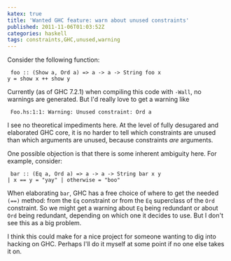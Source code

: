 ```yaml
---
katex: true
title: 'Wanted GHC feature: warn about unused constraints'
published: 2011-11-06T01:03:52Z
categories: haskell
tags: constraints,GHC,unused,warning
---
```


Consider the following function:

<code><pre>
foo :: (Show a, Ord a) =&gt; a -&gt; a -&gt; String
foo x y = show x ++ show y
</pre></code>

Currently (as of GHC 7.2.1) when compiling this code with <code>-Wall</code>, no warnings are generated.  But I'd really love to get a warning like

<code><pre>
Foo.hs:1:1: Warning: Unused constraint: Ord a
</pre></code>

I see no theoretical impediments here.  At the level of fully desugared and elaborated GHC core, it is no harder to tell which constraints are unused than which arguments are unused, because constraints <i>are</i> arguments.

One possible objection is that there is some inherent ambiguity here.  For example, consider:

<code><pre>
bar :: (Eq a, Ord a) =&gt; a -&gt; a -&gt; String
bar x y | x == y    = "yay"
        | otherwise = "boo"
</pre></code>

When elaborating <code>bar</code>, GHC has a free choice of where to get the needed <code>(==)</code> method: from the <code>Eq</code> constraint or from the <code>Eq</code> superclass of the <code>Ord</code> constraint.  So we might get a warning about <code>Eq</code> being redundant or about <code>Ord</code> being redundant, depending on which one it decides to use.  But I don't see this as a big problem.

I think this could make for a nice project for someone wanting to dig into hacking on GHC.  Perhaps I'll do it myself at some point if no one else takes it on.

